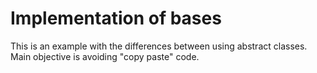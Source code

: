 # Implementation of bases
This is an example with the differences between using abstract classes. Main objective is avoiding "copy paste" code.
